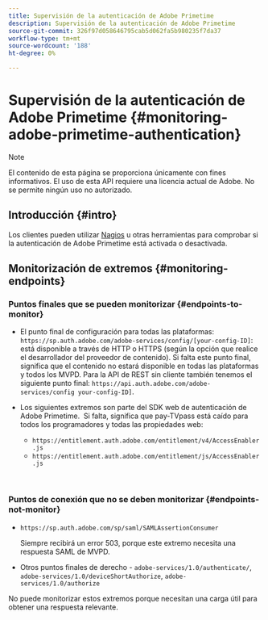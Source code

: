```yaml
---
title: Supervisión de la autenticación de Adobe Primetime
description: Supervisión de la autenticación de Adobe Primetime
source-git-commit: 326f97d058646795cab5d062fa5b980235f7da37
workflow-type: tm+mt
source-wordcount: '188'
ht-degree: 0%

---
```



# Supervisión de la autenticación de Adobe Primetime {#monitoring-adobe-primetime-authentication}

>[!NOTE]
>
>El contenido de esta página se proporciona únicamente con fines informativos. El uso de esta API requiere una licencia actual de Adobe. No se permite ningún uso no autorizado.

## Introducción {#intro}

Los clientes pueden utilizar [Nagios](http://www.nagios.org) u otras herramientas para comprobar si la autenticación de Adobe Primetime está activada o desactivada. 

## Monitorización de extremos {#monitoring-endpoints}

### Puntos finales que se pueden monitorizar {#endpoints-to-monitor}

* El punto final de configuración para todas las plataformas: `https://sp.auth.adobe.com/adobe-services/config/[your-config-ID]`: está disponible a través de HTTP o HTTPS (según la opción que realice el desarrollador del proveedor de contenido). Si falta este punto final, significa que el contenido no estará disponible en todas las plataformas y todos los MVPD. Para la API de REST sin cliente también tenemos el siguiente punto final:  `https://api.auth.adobe.com/adobe-services/config your-config-ID]`.

* Los siguientes extremos son parte del SDK web de autenticación de Adobe Primetime.  Si falta, significa que pay-TVpass está caído para todos los programadores y todas las propiedades web:

   * `https://entitlement.auth.adobe.com/entitlement/v4/AccessEnabler.js`
   * `https://entitlement.auth.adobe.com/entitlement/js/AccessEnabler.js`

 
### Puntos de conexión que no se deben monitorizar {#endpoints-not-monitor}

* `https://sp.auth.adobe.com/sp/saml/SAMLAssertionConsumer`

   Siempre recibirá un error 503, porque este extremo necesita una respuesta SAML de MVPD.

* Otros puntos finales de derecho - `adobe-services/1.0/authenticate/`, `adobe-services/1.0/deviceShortAuthorize`, `adobe-services/1.0/authorize`

No puede monitorizar estos extremos porque necesitan una carga útil para obtener una respuesta relevante.
